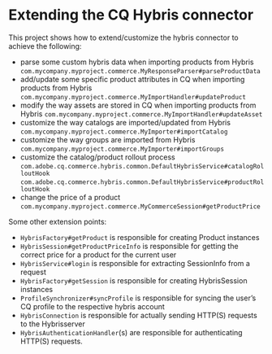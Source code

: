 Extending the CQ Hybris connector
========

This project shows how to extend/customize the hybris connector to achieve the following:
* parse some custom hybris data when importing products from Hybris
	`com.mycompany.myproject.commerce.MyResponseParser#parseProductData`
* add/update some specific product attributes in CQ when importing products from Hybris
	`com.mycompany.myproject.commerce.MyImportHandler#updateProduct`
* modify the way assets are stored in CQ when importing products from Hybris
	`com.mycompany.myproject.commerce.MyImportHandler#updateAsset`
* customize the way catalogs are imported/updated from Hybris
	`com.mycompany.myproject.commerce.MyImporter#importCatalog`
* customize the way groups are imported from Hybris
	`com.mycompany.myproject.commerce.MyImporter#importGroups`
* customize the catalog/product rollout process
	`com.adobe.cq.commerce.hybris.common.DefaultHybrisService#catalogRolloutHook`
	`com.adobe.cq.commerce.hybris.common.DefaultHybrisService#productRolloutHook`
* change the price of a product
	`com.mycompany.myproject.commerce.MyCommerceSession#getProductPrice`

Some other extension points:
* `HybrisFactory#getProduct` is responsible for creating Product instances
* `HybrisSession#getProductPriceInfo` is responsible for getting the correct price for a product for the current user
* `HybrisService#login` is responsible for extracting SessionInfo from a request
* `HybrisFactory#getSession` is responsible for creating HybrisSession instances
* `ProfileSynchronizer#syncProfile` is responsible for syncing the user’s CQ profile to the respective hybris account
* `HybrisConnection` is responsible for actually sending HTTP(S) requests to the Hybrisserver
* `HybrisAuthenticationHandler`(s) are responsible for authenticating HTTP(S) requests.
